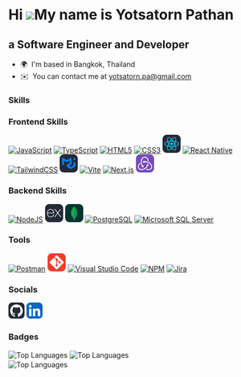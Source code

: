 Hi ![](https://user-images.githubusercontent.com/18350557/176309783-0785949b-9127-417c-8b55-ab5a4333674e.gif)My name is Yotsatorn Pathan
========================================================================================================================================

a Software Engineer and Developer
---------------------------------

* 🌍  I'm based in Bangkok, Thailand
* ✉️  You can contact me at [yotsatorn.pa@gmail.com](mailto:yotsatorn.pa@gmail.com)

### Skills


### Frontend Skills
<p align="left">
<a href="https://developer.mozilla.org/en-US/docs/Web/JavaScript" target="_blank" rel="noreferrer"><img src="https://raw.githubusercontent.com/danielcranney/readme-generator/main/public/icons/skills/javascript-colored.svg" width="36" height="36" alt="JavaScript" /></a>
<a href="https://www.typescriptlang.org/" target="_blank" rel="noreferrer"><img src="https://raw.githubusercontent.com/danielcranney/readme-generator/main/public/icons/skills/typescript-colored.svg" width="36" height="36" alt="TypeScript" /></a>
<a href="https://developer.mozilla.org/en-US/docs/Glossary/HTML5" target="_blank" rel="noreferrer"><img src="https://raw.githubusercontent.com/danielcranney/readme-generator/main/public/icons/skills/html5-colored.svg" width="36" height="36" alt="HTML5" /></a>
<a href="https://www.w3.org/TR/CSS/#css" target="_blank" rel="noreferrer"><img src="https://raw.githubusercontent.com/danielcranney/readme-generator/main/public/icons/skills/css3-colored.svg" width="36" height="36" alt="CSS3" /></a>
<a href="https://reactjs.org/" target="_blank" rel="noreferrer"><img src="https://raw.githubusercontent.com/tandpfun/skill-icons/59059d9d1a2c092696dc66e00931cc1181a4ce1f/icons/React-Dark.svg" width="36" height="36" alt="React" /></a>
<a href="https://reactnative.dev/" target="_blank" rel="noreferrer"><img src="https://cdn.worldvectorlogo.com/logos/react-native-1.svg" width="36" height="36" alt="React Native" /></a>
<a href="https://tailwindcss.com/" target="_blank" rel="noreferrer"><img src="https://raw.githubusercontent.com/danielcranney/readme-generator/main/public/icons/skills/tailwindcss-colored.svg" width="36" height="36" alt="TailwindCSS" /></a>
<a href="https://mui.com/" target="_blank" rel="noreferrer"><img src="https://raw.githubusercontent.com/tandpfun/skill-icons/59059d9d1a2c092696dc66e00931cc1181a4ce1f/icons/MaterialUI-Dark.svg" width="36" height="36" alt="Material UI" /></a>
<a href="https://vitejs.dev/" target="_blank" rel="noreferrer"><img src="https://raw.githubusercontent.com/danielcranney/readme-generator/main/public/icons/skills/vite-colored.svg" width="36" height="36" alt="Vite" /></a>
  <a href="https://nextjs.org/" target="_blank" rel="noreferrer"><img src="https://raw.githubusercontent.com/danielcranney/readme-generator/main/public/icons/skills/nextjs-colored.svg" width="36" height="36" alt="Next.js" /></a>
<a href="https://redux.js.org/" target="_blank" rel="noreferrer"><img src="https://raw.githubusercontent.com/tandpfun/skill-icons/59059d9d1a2c092696dc66e00931cc1181a4ce1f/icons/Redux.svg" width="36" height="36" alt="Redux" /></a>
</p>

### Backend Skills
<p align="left">
<a href="https://nodejs.org/en/" target="_blank" rel="noreferrer"><img src="https://t4.ftcdn.net/jpg/05/94/91/65/240_F_594916517_tzdzMm5259Tc2nEDEugznBPyZ5Gb6W1S.jpg" width="36" height="36" alt="NodeJS" /></a>
<a href="https://expressjs.com/" target="_blank" rel="noreferrer"><img src="https://raw.githubusercontent.com/tandpfun/skill-icons/59059d9d1a2c092696dc66e00931cc1181a4ce1f/icons/ExpressJS-Dark.svg" width="36" height="36" alt="Express" /></a>
<a href="https://www.mongodb.com/" target="_blank" rel="noreferrer"><img src="https://raw.githubusercontent.com/tandpfun/skill-icons/59059d9d1a2c092696dc66e00931cc1181a4ce1f/icons/MongoDB.svg" width="36" height="36" alt="MongoDB" /></a>
<a href="https://www.postgresql.org/" target="_blank" rel="noreferrer"><img src="https://raw.githubusercontent.com/danielcranney/readme-generator/main/public/icons/skills/postgresql-colored.svg" width="36" height="36" alt="PostgreSQL" /></a>
  <a href="https://www.microsoft.com/en-us/sql-server" target="_blank" rel="noreferrer"><img src="https://user-images.githubusercontent.com/4249331/52232852-e2c4f780-28bd-11e9-835d-1e3cf3e43888.png" width="36" height="36" alt="Microsoft SQL Server" /></a>
</p>

### Tools
<p align="left">
<a href="https://www.postman.com/" target="_blank" rel="noreferrer"><img src="https://www.svgrepo.com/show/354202/postman-icon.svg" width="36" height="36" alt="Postman" /></a>
<a href="https://git-scm.com/" target="_blank" rel="noreferrer"><img src="https://raw.githubusercontent.com/tandpfun/skill-icons/59059d9d1a2c092696dc66e00931cc1181a4ce1f/icons/Git.svg" width="36" height="36" alt="Git" /></a>
  <a href="https://code.visualstudio.com/" target="_blank" rel="noreferrer"><img src="https://upload.wikimedia.org/wikipedia/commons/thumb/9/9a/Visual_Studio_Code_1.35_icon.svg/1024px-Visual_Studio_Code_1.35_icon.svg.png" width="36" height="36" alt="Visual Studio Code" /></a>
  <a href="https://www.npmjs.com/" target="_blank" rel="noreferrer"><img src="https://raw.githubusercontent.com/get-icon/geticon/fc0f660daee147afb4a56c64e12bde6486b73e39/icons/npm.svg" width="36" height="36" alt="NPM" /></a>
  <a href="https://www.atlassian.com/software/jira" target="_blank" rel="noreferrer"><img src="https://raw.githubusercontent.com/get-icon/geticon/fc0f660daee147afb4a56c64e12bde6486b73e39/icons/jira.svg" width="36" height="36" alt="Jira" /></a>
</p>

### Socials

<p align="left"> <a href="https://www.github.com/R-nasPT" target="_blank" rel="noreferrer"><img src="https://raw.githubusercontent.com/tandpfun/skill-icons/59059d9d1a2c092696dc66e00931cc1181a4ce1f/icons/Github-Dark.svg" width="32" height="32" /></a> <a href="https://www.linkedin.com/in/yotsatorn-pathan-73033326a" target="_blank" rel="noreferrer"><img src="https://raw.githubusercontent.com/tandpfun/skill-icons/59059d9d1a2c092696dc66e00931cc1181a4ce1f/icons/LinkedIn.svg" width="32" height="32" /></a></p>

### Badges
<span align="left"><img align="center" src="https://github-readme-stats.vercel.app/api/top-langs?username=R-nasPT&show_icons=true&locale=en&layout=compact" alt="Top Languages" /></span>
<span align="left"><img align="center" src="https://github-readme-stats.vercel.app/api/top-langs/?username=anuraghazra&layout=pie" alt="Top Languages" /></span>
<br/>
<span align="left"><img align="center" src="https://github-readme-stats.vercel.app/api/top-langs/?username=R-nasPT&layout=donut" alt="Top Languages" /></span>
  
